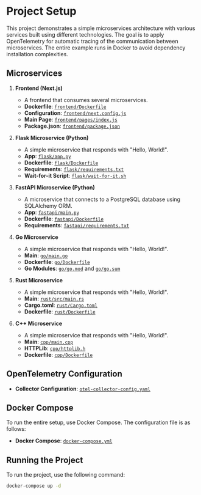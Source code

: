 # Project Setup

This project demonstrates a simple microservices architecture with various services built using different technologies. The goal is to apply OpenTelemetry for automatic tracing of the communication between microservices. The entire example runs in Docker to avoid dependency installation complexities.

## Microservices

1. **Frontend (Next.js)**
   - A frontend that consumes several microservices.
   - **Dockerfile**: [`frontend/Dockerfile`](./frontend/Dockerfile)
   - **Configuration**: [`frontend/next.config.js`](./frontend/next.config.js)
   - **Main Page**: [`frontend/pages/index.js`](./frontend/pages/index.js)
   - **Package.json**: [`frontend/package.json`](./frontend/package.json)

2. **Flask Microservice (Python)**
   - A simple microservice that responds with "Hello, World!".
   - **App**: [`flask/app.py`](./flask/app.py)
   - **Dockerfile**: [`flask/Dockerfile`](./flask/Dockerfile)
   - **Requirements**: [`flask/requirements.txt`](./flask/requirements.txt)
   - **Wait-for-it Script**: [`flask/wait-for-it.sh`](./flask/wait-for-it.sh)

3. **FastAPI Microservice (Python)**
   - A microservice that connects to a PostgreSQL database using SQLAlchemy ORM.
   - **App**: [`fastapi/main.py`](./fastapi/main.py)
   - **Dockerfile**: [`fastapi/Dockerfile`](./fastapi/Dockerfile)
   - **Requirements**: [`fastapi/requirements.txt`](./fastapi/requirements.txt)

4. **Go Microservice**
   - A simple microservice that responds with "Hello, World!".
   - **Main**: [`go/main.go`](./go/main.go)
   - **Dockerfile**: [`go/Dockerfile`](./go/Dockerfile)
   - **Go Modules**: [`go/go.mod`](./go/go.mod) and [`go/go.sum`](./go/go.sum)

5. **Rust Microservice**
   - A simple microservice that responds with "Hello, World!".
   - **Main**: [`rust/src/main.rs`](./rust/src/main.rs)
   - **Cargo.toml**: [`rust/Cargo.toml`](./rust/Cargo.toml)
   - **Dockerfile**: [`rust/Dockerfile`](./rust/Dockerfile)

6. **C++ Microservice**
   - A simple microservice that responds with "Hello, World!".
   - **Main**: [`cpp/main.cpp`](./cpp/main.cpp)
   - **HTTPLib**: [`cpp/httplib.h`](./cpp/httplib.h)
   - **Dockerfile**: [`cpp/Dockerfile`](./cpp/Dockerfile)

## OpenTelemetry Configuration

- **Collector Configuration**: [`otel-collector-config.yaml`](./otel-collector-config.yaml)

## Docker Compose

To run the entire setup, use Docker Compose. The configuration file is as follows:

- **Docker Compose**: [`docker-compose.yml`](./docker-compose.yml)

## Running the Project

To run the project, use the following command:

```sh
docker-compose up -d
```